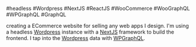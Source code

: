 #headless #Wordpress #NextJS #ReactJS #WooCommerce #WooGraphQL #WPGraphQL #GraphQL

creating a ECommerce website for selling any web apps I design. I'm using a headless [Wordpress](📁developer/Home%20Lab%20🏠/Wordpress.md) instance with a [NextJS](📁developer/Home%20Lab%20🏠/NextJS.md) framework to build the frontend. I tap into the [Wordpress](📁developer/Home%20Lab%20🏠/Wordpress.md) data with [WPGraphQL](https://www.wpgraphql.com/). 